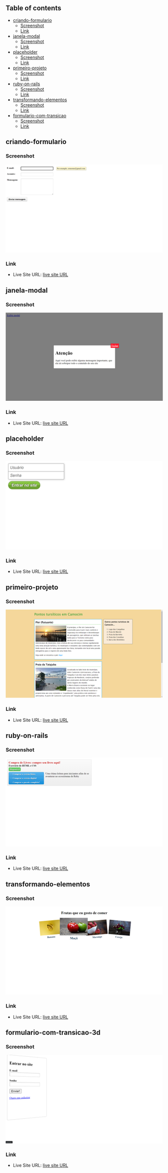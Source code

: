 ## Table of contents

- [criando-formulario](#criando-formulario)
  - [Screenshot](#screenshot)
  - [Link](#link)
- [janela-modal](#janela-modal)
  - [Screenshot](#screenshot)
  - [Link](#link)
- [placeholder](#placeholder)
  - [Screenshot](#screenshot)
  - [Link](#link)
- [primeiro-projeto](#primeiro-projeto)
  - [Screenshot](#screenshot)
  - [Link](#link)
- [ruby-on-rails](#ruby-on-rails)
  - [Screenshot](#screenshot)
  - [Link](#link)
- [transformando-elementos](#transformando-elementos)
  - [Screenshot](#screenshot)
  - [Link](#link)
- [formulario-com-transicao](#formulario-com-transicao)
  - [Screenshot](#screenshot)
  - [Link](#link)

## criando-formulario

### Screenshot

![](./prints-dos-projetos/print-criando-formilario.png)

### Link

- Live Site URL: [live site URL](https://theuz1nh0.github.io/HTML5-e-CSS3-Domine-a-web-do-futuro/criando-formulario/)

## janela-modal

### Screenshot

![](./prints-dos-projetos/print-janela-modal.png)

### Link

- Live Site URL: [live site URL](https://theuz1nh0.github.io/HTML5-e-CSS3-Domine-a-web-do-futuro/janela-modal/)

## placeholder

### Screenshot

![](./prints-dos-projetos/print-placeholder.png)

### Link

- Live Site URL: [live site URL](https://theuz1nh0.github.io/HTML5-e-CSS3-Domine-a-web-do-futuro/placeholder/)

## primeiro-projeto

### Screenshot

![](./prints-dos-projetos/print-primeiro-projeto.png)

### Link

- Live Site URL: [live site URL](https://theuz1nh0.github.io/HTML5-e-CSS3-Domine-a-web-do-futuro/primeiro-projeto/)

## ruby-on-rails

### Screenshot

![](./prints-dos-projetos/print-ruby-on-rails.png)

### Link

- Live Site URL: [live site URL](https://theuz1nh0.github.io/HTML5-e-CSS3-Domine-a-web-do-futuro/ruby-on-rails/)

## transformando-elementos

### Screenshot

![](./prints-dos-projetos/print-transformando-elementos.png)

### Link

- Live Site URL: [live site URL](https://theuz1nh0.github.io/HTML5-e-CSS3-Domine-a-web-do-futuro/transformando-elementos/)

## formulario-com-transicao-3d

### Screenshot

![](./prints-dos-projetos/print-formulario-transicao.png)

### Link

- Live Site URL: [live site URL](https://theuz1nh0.github.io/HTML5-e-CSS3-Domine-a-web-do-futuro/formulario-com-transicao-3d/)

